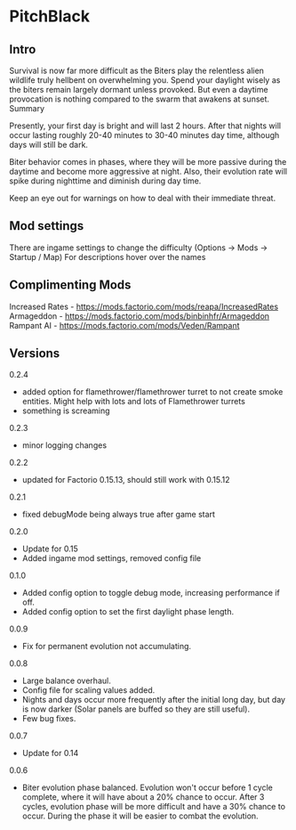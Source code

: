 PitchBlack
===========

Intro
---

Survival is now far more difficult as the Biters play the relentless alien wildlife truly hellbent on overwhelming you.
Spend your daylight wisely as the biters remain largely dormant unless provoked. But even a daytime provocation is nothing compared to the swarm that awakens at sunset.
Summary

Presently, your first day is bright and will last 2 hours. After that nights will occur lasting roughly 20-40 minutes to 30-40 minutes day time, although days will still be dark.

Biter behavior comes in phases, where they will be more passive during the daytime and become more aggressive at night. Also, their evolution rate will spike during nighttime and diminish during day time.

Keep an eye out for warnings on how to deal with their immediate threat.

Mod settings
---

There are ingame settings to change the difficulty (Options -> Mods -> Startup / Map)
For descriptions hover over the names

Complimenting Mods
---

Increased Rates - https://mods.factorio.com/mods/reapa/IncreasedRates
Armageddon - https://mods.factorio.com/mods/binbinhfr/Armageddon
Rampant AI - https://mods.factorio.com/mods/Veden/Rampant

Versions
---

0.2.4

 - added option for flamethrower/flamethrower turret to not create smoke entities. Might help with lots and lots of Flamethrower turrets
 - something is screaming

0.2.3

 - minor logging changes

0.2.2

 - updated for Factorio 0.15.13, should still work with 0.15.12

0.2.1

 - fixed debugMode being always true after game start

0.2.0

 - Update for 0.15
 - Added ingame mod settings, removed config file

0.1.0
 - Added config option to toggle debug mode, increasing performance if off.
 - Added config option to set the first daylight phase length.

0.0.9
 - Fix for permanent evolution not accumulating.

0.0.8
 - Large balance overhaul.
 - Config file for scaling values added.
 - Nights and days occur more frequently after the initial long day, but day is now darker (Solar panels are buffed so they are still useful).
 - Few bug fixes.

0.0.7
 - Update for 0.14

0.0.6
 - Biter evolution phase balanced. Evolution won't occur before 1 cycle complete, where it will have about a 20% chance to occur. After 3 cycles, evolution phase will be more difficult and have a 30% chance to occur. During the phase it will be easier to combat the evolution.